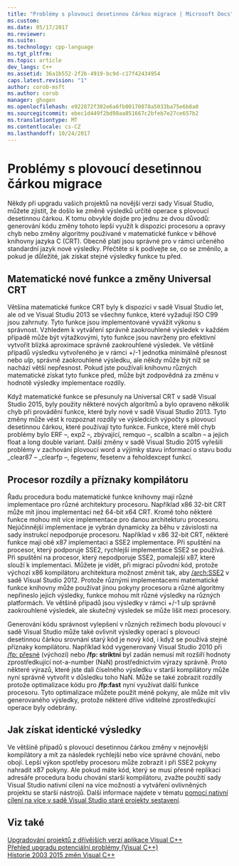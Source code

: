 ```yaml
---
title: "Problémy s plovoucí desetinnou čárkou migrace | Microsoft Docs"
ms.custom: 
ms.date: 05/17/2017
ms.reviewer: 
ms.suite: 
ms.technology: cpp-language
ms.tgt_pltfrm: 
ms.topic: article
dev_langs: C++
ms.assetid: 36a1b552-2f2b-4919-bc9d-c17f42434954
caps.latest.revision: "1"
author: corob-msft
ms.author: corob
manager: ghogen
ms.openlocfilehash: e922872f302e6a6fb00170878a5033ba75e6b8a0
ms.sourcegitcommit: ebec1d449f2bd98aa851667c2bfeb7e27ce657b2
ms.translationtype: MT
ms.contentlocale: cs-CZ
ms.lasthandoff: 10/24/2017
---
```

# <a name="floating-point-migration-issues"></a>Problémy s plovoucí desetinnou čárkou migrace  
  
Někdy při upgradu vašich projektů na novější verzi sady Visual Studio, můžete zjistit, že došlo ke změně výsledků určité operace s plovoucí desetinnou čárkou. K tomu obvykle dojde pro jednu ze dvou důvodů: generování kódu změny tohoto lepší využít k dispozici procesoru a opravy chyb nebo změny algoritmy používané v matematické funkce v běhové knihovny jazyka C (CRT). Obecně platí jsou správné pro v rámci určeného standardní jazyk nové výsledky. Přečtěte si k podívejte se, co se změnilo, a pokud je důležité, jak získat stejné výsledky funkce tu před.  

## <a name="new-math-functions-and-universal-crt-changes"></a>Matematické nové funkce a změny Universal CRT  
  
Většina matematické funkce CRT byly k dispozici v sadě Visual Studio let, ale od ve Visual Studiu 2013 se všechny funkce, které vyžadují ISO C99 jsou zahrnuty. Tyto funkce jsou implementované vyvážit výkonu s správnost. Vzhledem k vytváření správně zaokrouhlené výsledek v každém případě může být výtažkovými, tyto funkce jsou navrženy pro efektivní vytvořit blízká aproximace správně zaokrouhlené výsledek. Ve většině případů výsledku vytvořeného je v rámci +/-1 jednotka minimálně přesnost nebo *ulp*, správně zaokrouhlené výsledku, ale někdy může být níž se nachází větší nepřesnost. Pokud jste používali knihovnu různých matematické získat tyto funkce před, může být zodpovědná za změnu v hodnotě výsledky implementace rozdíly.   
    
Když matematické funkce se přesunuly na Universal CRT v sadě Visual Studio 2015, byly použity některé nových algoritmů a bylo opraveno několik chyb při provádění funkce, které byly nové v sadě Visual Studio 2013. Tyto změny může vést k rozpoznat rozdíly ve výsledcích výpočty s plovoucí desetinnou čárkou, které používají tyto funkce. Funkce, které měl chyb problémy bylo ERF –, exp2 –, zbývající, remquo –, scalbln a scalbn – a jejich float a long double variant.  Další změny v sadě Visual Studio 2015 vyřešili problémy v zachování plovoucí word a výjimky stavu informací o stavu bodu _clear87 – _clearfp –, fegetenv, fesetenv a feholdexcept funkcí.  
  
## <a name="processor-differences-and-compiler-flags"></a>Procesor rozdíly a příznaky kompilátoru  
  
Řadu procedura bodu matematické funkce knihovny mají různé implementace pro různé architektury procesoru. Například x86 32-bit CRT může mít jinou implementaci než 64-bit x64 CRT. Kromě toho některé funkce mohou mít více implementace pro danou architekturu procesoru. Nejúčinnější implementace je vybrán dynamicky za běhu v závislosti na sady instrukcí nepodporuje procesoru. Například v x86 32-bit CRT, některé funkce mají obě x87 implementaci a SSE2 implementace. Při spuštění na procesor, který podporuje SSE2, rychlejší implementace SSE2 se používá. Při spuštění na procesor, který nepodporuje SSE2, pomalejší x87, které slouží k implementaci. Můžete je vidět, při migraci původní kód, protože výchozí x86 kompilátoru architektura možnost změnit tak, aby [/arch:SSE2](../build/reference/arch-x86.md) v sadě Visual Studio 2012. Protože různými implementacemi matematické funkce knihovny může používat jinou pokyny procesoru a různé algoritmy nepřineslo jejich výsledky, funkce mohou mít různé výsledky na různých platformách. Ve většině případů jsou výsledky v rámci +/-1 ulp správně zaokrouhlené výsledek, ale skutečný výsledek se může lišit mezi procesory.  
  
Generování kódu správnost vylepšení v různých režimech bodu plovoucí v sadě Visual Studio může také ovlivnit výsledky operací s plovoucí desetinnou čárkou srovnání starý kód je nový kód, i když se používá stejné příznaky kompilátoru. Například kód vygenerovaný Visual Studio 2010 při [/fp: přesné](../build/reference/fp-specify-floating-point-behavior.md) (výchozí) nebo **/fp: striktní** byl zadán nemusí mít rozšíří hodnoty zprostředkující not-a-number (NaN) prostřednictvím výrazy správně. Proto některé výrazů, které jste dali číselného výsledku v starší kompilátory může nyní správně vytvořit v důsledku toho NaN. Může se také zobrazit rozdíly protože optimalizace kódu pro **/fp:fast** nyní využívat další funkce procesoru. Tyto optimalizace můžete použít méně pokyny, ale může mít vliv generovaného výsledky, protože některé dříve viditelné zprostředkující operace byly odebrány.  
  
## <a name="how-to-get-identical-results"></a>Jak získat identické výsledky  
  
Ve většině případů s plovoucí desetinnou čárkou změny v nejnovější kompilátory a mít za následek rychlejší nebo více správné chování, nebo obojí. Lepší výkon spotřeby procesoru může zobrazit i při SSE2 pokyny nahradit x87 pokyny. Ale pokud máte kód, který se musí přesně replikaci adresáře procedura bodu chování starší kompilátoru, zvažte použití sady Visual Studio nativní cílení na více možností a vytváření ovlivněných projektu se starší nástrojů. Další informace najdete v tématu [pomocí nativní cílení na více v sadě Visual Studio staré projekty sestavení](use-native-multi-targeting.md).  
  
## <a name="see-also"></a>Viz také  
  
[Upgradování projektů z dřívějších verzí aplikace Visual C++](upgrading-projects-from-earlier-versions-of-visual-cpp.md)  
[Přehled upgradu potenciální problémy (Visual C++)](overview-of-potential-upgrade-issues-visual-cpp.md)  
[Historie 2003 2015 změn Visual C++](visual-cpp-change-history-2003-2015.md)  

